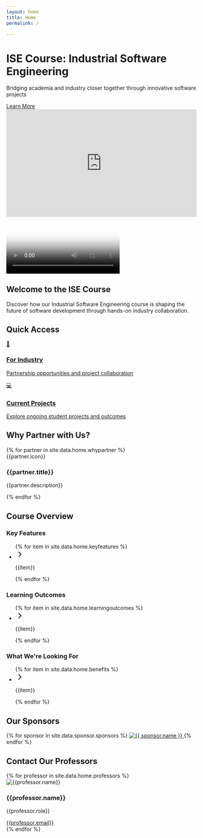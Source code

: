 ```yaml
---
layout: home
title: Home
permalink: /

---
```




<div class="bg-gradient-to-r from-blue-600 to-blue-800 text-white flex items-center w-full">
  <div class="container mx-auto px-4 py-8 md:py-16">
    <div class="flex flex-col md:flex-row items-center justify-between">
      <div class="md:w-1/2 mb-8 md:mb-0">
        <h1 class="text-4xl md:text-5xl font-bold mb-4">
          ISE Course: Industrial Software Engineering
        </h1>
        <p class="text-xl mb-8">
          Bridging academia and industry closer together through innovative software projects
        </p>
        <div class="flex flex-col sm:flex-row gap-4">
          <a
            href="{{ site.baseurl }}/about"
            class="bg-white text-blue-800 font-semibold py-3 px-6 rounded-lg shadow-lg hover:bg-gray-100 transition-colors text-center"
            >Learn More</a
          >
        </div>
      </div>
      <div class="md:w-1/2 flex flex-col md:flex-row items-center justify-center gap-4">
        <!-- New ISE Video -->
        <div class="w-full max-w-md">
          <div style="width:100%; height:0; position: relative; padding-bottom:56.25%">
            <iframe title="New ISE Video Player" src="https://video.itu.dk/v.ihtml/player.html?token=09092da659edba89992b4a0b53ceb5fb&source=embed&photo%5fid=115998198" style="width:100%; height:100%; position: absolute; top: 0; left: 0;" frameborder="0" border="0" scrolling="no" allowfullscreen allow="autoplay; fullscreen" class="rounded-lg shadow-lg"></iframe>
          </div>
        </div>
        <!-- Existing Video -->
        <div class="w-full max-w-md">
          <video controls poster="{{ site.baseurl }}/assets/images/hero.png" class="w-full rounded-lg shadow-lg">
            <source src="{{ site.baseurl }}/assets/media/SECOND YEAR PROJECT SOFTWARE DEVELOPMENT IN LARGE TEAMS - IT University of Copenhagen.mp4" type="video/mp4" />
            Your browser does not support the video tag.
          </video>
        </div>
      </div>
    </div>
  </div>
</div>


<main class="   px-4">


 <section class="mb-16 text-center mt-10">
          <h2 class="text-3xl font-bold mb-4">Welcome to the ISE Course</h2>
          <p class="text-xl text-gray-600 max-w-2xl mx-auto">
            Discover how our Industrial Software Engineering course is shaping the future of software development through hands-on industry collaboration.
          </p>
  </section>


  <section class="mb-16">
    <h2 class="text-3xl font-bold mb-8 text-center">Quick Access</h2>
    <div class="grid grid-cols-1 md:grid-cols-2 gap-6">
      <a href="{{ site.baseurl }}/industry" class="block bg-green-50 hover:bg-green-100 rounded-lg p-6 transition-colors border border-green-200">
        <div class="text-green-600 text-3xl mb-3">🏢</div>
        <h3 class="text-xl font-semibold mb-2">For Industry</h3>
        <p class="text-gray-600">Partnership opportunities and project collaboration</p>
      </a>
      <a href="{{ site.baseurl }}/projects" class="block bg-purple-50 hover:bg-purple-100 rounded-lg p-6 transition-colors border border-purple-200">
        <div class="text-purple-600 text-3xl mb-3">💻</div>
        <h3 class="text-xl font-semibold mb-2">Current Projects</h3>
        <p class="text-gray-600">Explore ongoing student projects and outcomes</p>
      </a>
    </div>
  </section>


  <section class="mb-16">
          <h2 class="text-3xl font-bold mb-8 text-center">Why Partner with Us?</h2>
          <div class="grid grid-cols-1 md:grid-cols-2 lg:grid-cols-4 gap-8">           
           {% for partner in site.data.home.whypartner %}
              <div key={{partner.title}} class="bg-white rounded-lg shadow-md p-6  flex flex-col items-center text-center">
                <div class="h-12 w-12 text-blue-600 mb-4">{{partner.icon}}</div>
                <h3 class="text-xl font-semibold mb-2">{{partner.title}}</h3>
                <p class="text-gray-600">{{partner.description}}</p>
              </div>
            {% endfor %}
          </div>
</section>


<section class="mb-16">
  <h2 class="text-3xl font-bold mb-8 text-center">Course Overview</h2>
  <div class="grid grid-cols-1 md:grid-cols-2 lg:grid-cols-3 gap-8">
    <!-- Key Features -->
    <div class="bg-white rounded-lg shadow-md p-6">
      <h3 class="text-xl font-semibold mb-4">Key Features</h3>
      <ul class="space-y-2">
        {% for item in site.data.home.keyfeatures %}
          <li class="flex items-start">
            <svg xmlns="http://www.w3.org/2000/svg" width="24" height="24" viewBox="0 0 24 24" fill="none" stroke="currentColor" stroke-width="2" stroke-linecap="round" stroke-linejoin="round" class="lucide lucide-chevron-right h-5 w-5 text-blue-600 mr-2 mt-1 flex-shrink-0"><path d="m9 18 6-6-6-6"></path></svg>
            <p class="text-black">{{item}}</p>
          </li>
        {% endfor %}
      </ul>
    </div>
    <!-- Learning Outcomes -->
    <div class="bg-white rounded-lg shadow-md p-6">
      <h3 class="text-xl font-semibold mb-4">Learning Outcomes</h3>
      <ul class="space-y-2">
        {% for item in site.data.home.learningoutcomes %}
          <li class="flex items-start">
            <svg xmlns="http://www.w3.org/2000/svg" width="24" height="24" viewBox="0 0 24 24" fill="none" stroke="currentColor" stroke-width="2" stroke-linecap="round" stroke-linejoin="round" class="lucide lucide-chevron-right h-5 w-5 text-blue-600 mr-2 mt-1 flex-shrink-0"><path d="m9 18 6-6-6-6"></path></svg>
            <p class="text-black">{{item}}</p>
          </li>
        {% endfor %}
      </ul>
    </div>
    <!-- What We're Looking For -->
    <div class="bg-white rounded-lg shadow-md p-6">
      <h3 class="text-xl font-semibold mb-4">What We're Looking For</h3>
      <ul class="space-y-2">
        {% for item in site.data.home.benefits %}
          <li class="flex items-start">
            <svg xmlns="http://www.w3.org/2000/svg" width="24" height="24" viewBox="0 0 24 24" fill="none" stroke="currentColor" stroke-width="2" stroke-linecap="round" stroke-linejoin="round" class="lucide lucide-chevron-right h-5 w-5 text-blue-600 mr-2 mt-1 flex-shrink-0"><path d="m9 18 6-6-6-6"></path></svg>
            <p class="text-black">{{item}}</p>
          </li>
        {% endfor %}
      </ul>
    </div>
  </div>
</section>



<section class="mb-16">
  <h2 class="text-3xl font-bold mb-8 text-center">Our Sponsors</h2>
  <div class="grid grid-cols-1 md:grid-cols-2 lg:grid-cols-3 gap-8 items-center justify-center">
    {% for sponsor in site.data.sponsor.sponsors %}
      <a href="{{ sponsor.link }}" target="_blank" rel="noopener" class="flex items-center justify-center bg-white p-4 rounded-lg shadow-md transition-transform hover:scale-105">
        <img src="{{ site.baseurl }}/assets/images/sponsors/{{ sponsor.image }}" alt="{{ sponsor.name }}" class="max-h-24 object-contain">
      </a>
    {% endfor %}
  </div>
</section>


<section class="mb-16">
        <h2 class="text-3xl font-bold text-center mb-12">Contact Our Professors</h2>
        <div class="grid grid-cols-1 md:grid-cols-3 gap-8 ">
            {% for professor in site.data.home.professors %}
            <div 
              class="flex flex-col items-center bg-white  rounded-lg shadow-md p-6 transition-transform hover:scale-105"
            >
              <div class=" relative mb-4 rounded-full overflow-hidden">
                <Image
                  src="{{professor.image}}"
                  alt={{professor.name}}
                  fill
                  class="object-cover h-[200px]"
                />
              </div>
              <h3 class="text-xl font-semibold mb-1">{{professor.name}}</h3>
              <p class="text-gray-600 mb-3">{{professor.role}}</p>
              <a 
                href="mailto:{{professor.email}}"
                class="inline-flex items-center text-blue-600 hover:text-blue-800 transition-colors"
              >
                {{professor.email}}
              </a>
            </div>
          {% endfor %}
        </div>
  </section>


</main>


